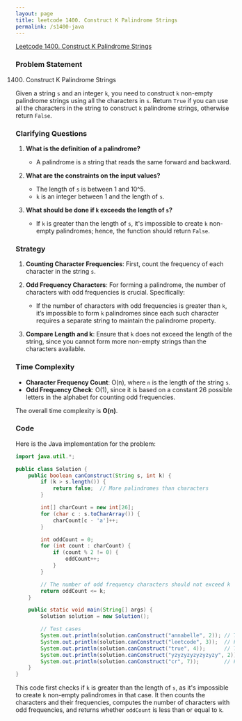 ```yaml
---
layout: page
title: leetcode 1400. Construct K Palindrome Strings
permalink: /s1400-java
---
```

[Leetcode 1400. Construct K Palindrome Strings](https://algoadvance.github.io/algoadvance/l1400)
### Problem Statement

1400. Construct K Palindrome Strings

Given a string `s` and an integer `k`, you need to construct `k` non-empty palindrome strings using all the characters in `s`. Return `True` if you can use all the characters in the string to construct `k` palindrome strings, otherwise return `False`.

### Clarifying Questions

1. **What is the definition of a palindrome?**
   - A palindrome is a string that reads the same forward and backward.

2. **What are the constraints on the input values?**
   - The length of `s` is between 1 and 10^5.
   - `k` is an integer between 1 and the length of `s`.

3. **What should be done if `k` exceeds the length of `s`?**
   - If `k` is greater than the length of `s`, it's impossible to create `k` non-empty palindromes; hence, the function should return `False`.

### Strategy

1. **Counting Character Frequencies**: First, count the frequency of each character in the string `s`.

2. **Odd Frequency Characters**: For forming a palindrome, the number of characters with odd frequencies is crucial. Specifically:
   - If the number of characters with odd frequencies is greater than `k`, it’s impossible to form `k` palindromes since each such character requires a separate string to maintain the palindrome property.

3. **Compare Length and k**: Ensure that `k` does not exceed the length of the string, since you cannot form more non-empty strings than the characters available.

### Time Complexity

- **Character Frequency Count**: O(n), where `n` is the length of the string `s`.
- **Odd Frequency Check**: O(1), since it is based on a constant 26 possible letters in the alphabet for counting odd frequencies.

The overall time complexity is **O(n)**.

### Code

Here is the Java implementation for the problem:

```java
import java.util.*;

public class Solution {
    public boolean canConstruct(String s, int k) {
        if (k > s.length()) {
            return false;  // More palindromes than characters
        }

        int[] charCount = new int[26];
        for (char c : s.toCharArray()) {
            charCount[c - 'a']++;
        }

        int oddCount = 0;
        for (int count : charCount) {
            if (count % 2 != 0) {
                oddCount++;
            }
        }

        // The number of odd frequency characters should not exceed k
        return oddCount <= k;
    }

    public static void main(String[] args) {
        Solution solution = new Solution();

        // Test cases
        System.out.println(solution.canConstruct("annabelle", 2)); // True
        System.out.println(solution.canConstruct("leetcode", 3));  // False
        System.out.println(solution.canConstruct("true", 4));      // True
        System.out.println(solution.canConstruct("yzyzyzyzyzyzyzy", 2)); // True
        System.out.println(solution.canConstruct("cr", 7));        // False
    }
}
```

This code first checks if `k` is greater than the length of `s`, as it's impossible to create `k` non-empty palindromes in that case. It then counts the characters and their frequencies, computes the number of characters with odd frequencies, and returns whether `oddCount` is less than or equal to `k`.